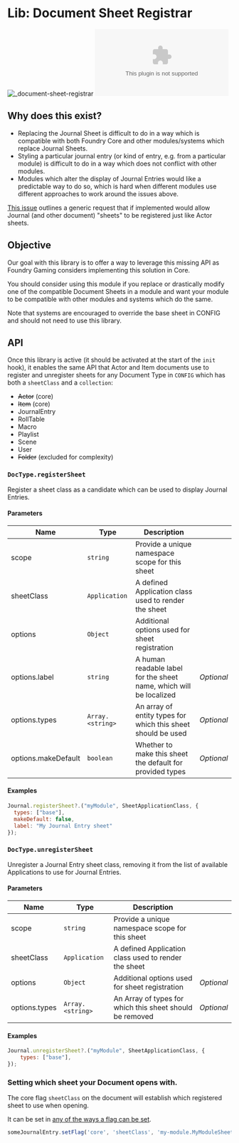 # Lib: Document Sheet Registrar

![_document-sheet-registrar](https://img.shields.io/endpoint?url=https%3A%2F%2Fraw.githubusercontent.com%2FLeague-of-Foundry-Developers%2Fleague-repo-status%2Fshields-endpoint%2F_document-sheet-registrar.json)
![Latest Release Download Count](https://img.shields.io/github/downloads/League-of-Foundry-Developers/document-sheet-registrar/latest/_document-sheet-registrar.zip) 

## Why does this exist?

- Replacing the Journal Sheet is difficult to do in a way which is compatible with both Foundry Core and other modules/systems which replace Journal Sheets.
- Styling a particular journal entry (or kind of entry, e.g. from a particular module) is difficult to do in a way which does not conflict with other modules.
- Modules which alter the display of Journal Entries would like a predictable way to do so, which is hard when different modules use different approaches to work around the issues above.

[This issue](https://gitlab.com/foundrynet/foundryvtt/-/issues/4994) outlines a generic request that if implemented would allow Journal (and other document) "sheets" to be registered just like Actor sheets.


## Objective
Our goal with this library is to offer a way to leverage this missing API as Foundry Gaming considers implementing this solution in Core.

You should consider using this module if you replace or drastically modify one of the compatible Document Sheets in a module and want your module to be compatible with other modules and systems which do the same.

Note that systems are encouraged to override the base sheet in CONFIG and should not need to use this library.

## API
Once this library is active (it should be activated at the start of the `init` hook), it enables the same API that Actor and Item documents use to register and unregister sheets for any Document Type in `CONFIG` which has both a `sheetClass` and a `collection`:

- ~~Actor~~ (core)
- ~~Item~~ (core)
- JournalEntry
- RollTable
- Macro
- Playlist
- Scene
- User
- ~~Folder~~ (excluded for complexity)

### `DocType.registerSheet`

Register a sheet class as a candidate which can be used to display Journal Entries.

#### Parameters

| Name | Type | Description |  |
| ---- | ---- | ----------- | -------- |
| scope | `string`  | Provide a unique namespace scope for this sheet | &nbsp; |
| sheetClass | `Application`  | A defined Application class used to render the sheet | &nbsp; |
| options | `Object`  | Additional options used for sheet registration | &nbsp; |
| options.label | `string`  | A human readable label for the sheet name, which will be localized | *Optional* |
| options.types | `Array.<string>`  | An array of entity types for which this sheet should be used | *Optional* |
| options.makeDefault | `boolean`  | Whether to make this sheet the default for provided types | *Optional* |

#### Examples

```javascript
Journal.registerSheet?.("myModule", SheetApplicationClass, {
  types: ["base"],
  makeDefault: false,
  label: "My Journal Entry sheet"
});
```

### `DocType.unregisterSheet`
Unregister a Journal Entry sheet class, removing it from the list of available Applications to use for Journal Entries.

#### Parameters

| Name | Type | Description |  |
| ---- | ---- | ----------- | -------- |
| scope | `string`  | Provide a unique namespace scope for this sheet | &nbsp; |
| sheetClass | `Application`  | A defined Application class used to render the sheet | &nbsp; |
| options | `Object`  | Additional options used for sheet registration | *Optional* |
| options.types | `Array.<string>`  | An Array of types for which this sheet should be removed | *Optional* |

#### Examples

```javascript
Journal.unregisterSheet?.("myModule", SheetApplicationClass, {
	types: ["base"],
});
```


### Setting which sheet your Document opens with.

The core flag `sheetClass` on the document will establish which registered sheet to use when opening.

It can be set in [any of the ways a flag can be set](https://foundryvtt.wiki/en/development/guides/handling-data#flags).
```js
someJournalEntry.setFlag('core', 'sheetClass', 'my-module.MyModuleSheetClassName');
```
